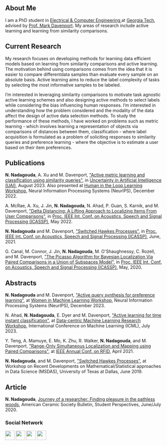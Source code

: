 ## About Me

I am a PhD student in <a href="https://www.ece.gatech.edu/" target="_blank">Electrical & Computer Engineering </a> at <a href="https://www.gatech.edu/" target="_blank"> Georgia Tech</a>, advised by <a href="https://www.mdav.ece.gatech.edu/" target="_blank">Prof. Mark Davenport</a>. My areas of research include active learning and learning from similarity comparisons.

## Current Research

My research focuses on developing methods for learning data efficient models based on learning from similarity comparisons and active learning. The motivation behind using comparisons comes from the idea that it is easier to compare differentdata samples than evaluate every sample on an absolute basis. Active learning aims to reduce the label complexity of tasks by selecting the most informative samples to be labeled. 

I’m interested in leveraging similarity comparisons to motivate task agnostic active learning schemes and also designing active methods to select labels while considering the bias influencing human responses. I’m interested in understanding how the problem considered and the modality of the data affect the design of active data selection methods. To study the performance of these methods, I have worked on problems such as metric learning - which involves learning a representation of objects via comparisons of distances between them, classification - where label acquisition is formulated as a problem of soliciting responses to similarity queries and preference learning - where the objective is to estimate a user based on their item preferences. 

## Publications

<b>N. Nadagouda</b>, A. Xu and M. Davenport, <a href="https://proceedings.mlr.press/v216/nadagouda23a/nadagouda23a.pdf" target="_blank">"Active metric learning and classification using similarity queries"</a>, in <a href="https://www.auai.org/uai2023/" target="_blank">Uncertainty in Artificial Intelligence (UAI)</a>, August 2023. Also presented at <a href="https://neurips-hill.github.io/" target="_blank">Human in the Loop Learning Workshop</a>, Neural Information Processing Systems (NeurIPS), December 2022.

A. McRae, A. Xu, J. Jin, <b>N. Nadagouda</b>, N. Ahad, P. Guan, S. Karnik, and M. Davenport, <a href="/docs/papers/delta_distancing_icassp_22.pdf" target="_blank">"Delta Distancing: A Lifting Approach to Localizing Items From User Comparisons"</a>,  in <a href="https://2022.ieeeicassp.org/" target ="_blank">Proc. IEEE Int. Conf. on Acoustics, Speech and Signal Processing (ICASSP)</a>, May 2022.

<b>N. Nadagouda</b> and M. Davenport, <a href="/docs/papers/hawkes_processes_icassp_21.pdf" target="_blank">"Switched Hawkes Processes"</a>, in <a href="https://www.2021.ieeeicassp.org/2021.ieeeicassp.org/index.html" target="_blank">Proc. IEEE Int. Conf. on Acoustics, Speech and Signal Processing (ICASSP)</a>, June, 2021.

G. Canal, M. Connor, J. Jin, <b>N. Nadagouda</b>, M. O'Shaughnessy, C. Rozell, and M. Davenport, <a href="/docs/papers/icassp-2020.pdf" target="_blank">"The Picasso Algorithm for Bayesian Localization Via Paired Comparisons in a Union of Subspaces Model"</a>,  in <a href="https://2020.ieeeicassp.org/" target="_blank">Proc. IEEE Int. Conf. on Acoustics, Speech and Signal Processing (ICASSP)</a>, May, 2020. 
 
## Abstracts

<b>N. Nadagouda</b> and M. Davenport, <a href="/docs/papers/active_query_synthesis_poster.pdf" target="blank">"Active query synthesis for preference learning"</a>, at <a href="https://sites.google.com/umich.edu/wiml2023/home?authuser=0" target="blank">Women in Machine Learning Workshop</a>, Neural Information Processing Systems (NeurIPS), December 2023. 

N. Ahad, <b>N. Nadagouda</b>, E. Dyer and M. Davenport, <a href="https://dmlr.ai/assets/accepted-papers/100/CameraReady/camera_ready_paper.pdf" target="blank">"Active learning for time instant classification"</a>, at <a href="https://dmlr.ai/" target="_blank">Data-centric Machine Learning Research Workshop</a>, International Conference on Machine Learning (ICML), July 2023. 

Y. Teng, A. Mamuye, E. Mo, K. Zhu, R. Walker, <b>N. Nadagouda</b>, and M. Davenport, <a href="/docs/papers/slam_rfid_21.pdf" target="_blank">"Range-Only Simultaneous Localization and Mapping using Paired Comparisons"</a>, at <a href="https://2021.ieee-rfid.org/" target="_blank">IEEE Annual Conf. on RFID</a>, April 2021.

<b>N. Nadagouda</b>, and M. Davenport, <a href="/docs/papers/Namrata_poster.pdf" target="_blank">"Switched Hawkes Processes"</a>, at Workshop on Recent Developments on Mathematical/Statistical approaches in Data Science (MSDAS), University of Texas at Dallas, June 2019.

## Article 

<b>N. Nadagouda</b>, <a href="https://ceramics.org/wp-content/bulletin/2020/pdf/JuneJuly2020.pdf#page=36" target="_blank">Journey of a researcher: Finding pleasure in the pathless woods</a>, American Ceramic Society Bulletin, Student Perspectives, June/July 2020.

### Social Network
<p float="left">
<a href="https://scholar.google.com/citations?user=WPOYaFAAAAAJ&hl=en" target="_blank"><img src="https://nnadagouda95.github.io/images/google-scholar-logo.png" height="30" width="30" /></a>
<a href="mailto:namrata.nadagouda@gatech.edu" target="_blank"><img src="https://nnadagouda95.github.io/images/email-logo.png" height="30" width="30" /></a>
<a href="https://www.linkedin.com/in/namratanadagouda/" target="_blank"><img src="https://nnadagouda95.github.io/images/linkedin-logo-2.png" height="30" width="30" /></a>
<a href="https://github.com/nnadagouda95" target="_blank"><img src="https://nnadagouda95.github.io/images/GitHub-logo-crop.png" height="30" width="30" /></a>
</p>

